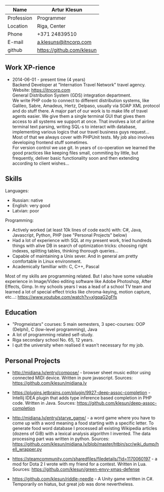 
Name       | Artur Klesun
 ---       |  ---
Profession | Programmer
Location   | Riga, Center
Phone      | +371 24839510
E-mail     | a.klesuns@itncorp.com
github     | https://github.com/klesun


 Work XP-rience
----------------

- 2014-06-01 - present time (4 years)<br/>
Backend Developer at "Internation Travel Network" travel agency.<br/>
Website: https://itncorp.com<br/>
General Distribution System (GDS) integration department.<br/>
 We write PHP code to connect to different distribution systems, like Galileo, 
Sabre, Amadeus, Hertz, Delpaso, usually via SOAP XML protocol and do stuff there. 
A major part of our work is to make life of travel agents easier.
We give them a single terminal GUI that gives them access to all systems we support 
at once. That involves a lot of  airline terminal text parsing, writing SQL-s to 
interact with database, implementing various logics that our travel business guys 
request... Most of that we always cover with PHPUnit tests. My job also involves 
developing frontend stuff sometimes.<br/>
 For version control we use git. In years of co-operation we learned the good 
practices like keeping files small, commiting by little, but frequently, deliver 
basic functionality soon and then extending according to client wishes...<br/>

 Skills
--------
Languages:
- Russian: native
- English: very good
- Latvian: poor

Programming:
- Actively worked (at least 10k lines of code each) with: C#, Java, Javascript, Python, PHP
(see "Personal Projects" below)
- Had a lot of experience with SQL at my present work, tried hundreds things with alive DB in search 
of optimization tricks: choosing right indexes, splitting tables, thinking thorough queries...
- Capable of maintaining a Unix sever. And in general am pretty comfortable in Linux environment.
- Academically familliar with: C, C++, Pascal

Most of my skills are programming related. But I also have some valuable experience in Image/Video editing 
software like Adobe Photoshop, After Effects, Gimp. In my schools years I was a lead of a school TV team 
and learned a lot of special effect tricks like chroma-keying, motion capture, etc...:
https://www.youtube.com/watch?v=xlgqaG2gFfs

 Education
-----------

- "Progmeistars" courses: 5 main semesters, 3 spec-courses: OOP (Delphi), C (low-level programming), Java
- A lot of programming related self-study.
- Riga secondary school No. 65, 12 years.
- I quit the university when realised it wasn't necessary for my job.

 Personal Projects
-------------------

- http://midiana.lv/entry/compose/ - browser sheet music editor using connected MIDI device. Written in pure javascript. 
Sources: https://github.com/klesun/midiana.lv

- https://plugins.jetbrains.com/plugin/9927-deep-assoc-completion - Intellij IDEA plugin that adds type inference based completion in PHP code. 
Written in Java.
Sources: https://github.com/klesun/deep-assoc-completion

- http://midiana.lv/entry/starve_game/ - a word game where you have to come up with a word meaning a food starting with a specific letter. 
To generate food word database I processed all existing Wikipedia articles (dozens of GiB) with a lexical analysis algorithm I invented. 
The data processing part was written in python.
Sources: https://github.com/klesun/midiana.lv/blob/master/htbin/scr/wiki_dump/hell_wrapper.py

- https://steamcommunity.com/sharedfiles/filedetails/?id=1170060197 - a mod for Dota 2 I wrote with my friend for a contest. Written in Lua.
Sources: https://github.com/klesun/green-envy-xmas-defense

- https://github.com/klesun/riddle-needle - A Unity game written in C#. Temporarily on hiatus, but great job was done nevertheless.